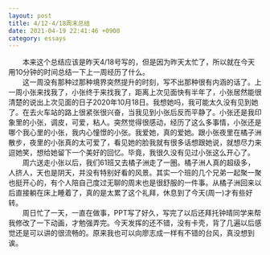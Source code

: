 ```yaml
---
layout: post
title: 4/12-4/18周末总结
date: 2021-04-19 22:41:46 +0900
category: essays
---
```


&ensp;&ensp;&ensp;&ensp;本来这个总结应该是昨天4/18号写的，但是因为昨天太忙了，所以就在今天用10分钟的时间总结一下上一周经历了什么。  
&ensp;&ensp;&ensp;&ensp;这一周没有那种过那种境界突然提升的时刻，写不出那种很有内涵的话了。上一周小张来找我了，小张终于来找我了，距离上次见面快有半年了，小张居然能很清楚的说出上次见面的日子2020年10月18日。我想她吗，我可能太久没有见到她了。在去火车站的路上很紧张很兴奋，当我见到小张后反而平静了。小张还是我印象里的小张，调皮，可爱，粘人。突然觉得很感动，经历了这么多事情，小张还是哪个我心里的小张，我内心憧憬的小张。我爱她，真的爱她。跟小张夜里在橘子洲散步，夜里的小张真的太可爱了，看见她的脸我就有很多话想跟她说，就想尽力来逗她笑，想给她留下一个美好的回忆。毕竟，我很久没有见过小张这么开心了。  
&ensp;&ensp;&ensp;&ensp;周六送走小张以后，我们61班又去橘子洲走了一圈。橘子洲人真的超级多，人挤人，天也是阴天，并没有特别好看的风景。其实一个班的几个兄弟一起聚一聚也挺开心的，有个人陪自己度过无聊的周末也是很舒服的一件事。从橘子洲回来以后直接躺在床上睡着了，真的是太累了这个礼拜，休息到了今天(周一)才有些好转。  
&ensp;&ensp;&ensp;&ensp;周日忙了一天，一直在做事，PPT写了好久，写完了以后还拜托钟晴同学来帮我修改了一下动画，才勉强弄完。今天发挥的还不错，没有卡壳，背了几遍以后感觉还是可以讲的很流畅的。原来我也可以向廖志成一样有不错的台风，真没想到诶。
